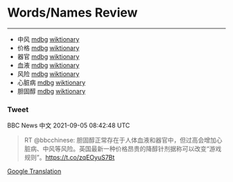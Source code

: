 
# Words/Names Review
___
- 中风 [mdbg](https://www.mdbg.net/chinese/dictionary?page=worddict&wdrst=0&wdqb=中风) [wiktionary](https://en.wiktionary.org/wiki/中风)
- 价格 [mdbg](https://www.mdbg.net/chinese/dictionary?page=worddict&wdrst=0&wdqb=价格) [wiktionary](https://en.wiktionary.org/wiki/价格)
- 器官 [mdbg](https://www.mdbg.net/chinese/dictionary?page=worddict&wdrst=0&wdqb=器官) [wiktionary](https://en.wiktionary.org/wiki/器官)
- 血液 [mdbg](https://www.mdbg.net/chinese/dictionary?page=worddict&wdrst=0&wdqb=血液) [wiktionary](https://en.wiktionary.org/wiki/血液)
- 风险 [mdbg](https://www.mdbg.net/chinese/dictionary?page=worddict&wdrst=0&wdqb=风险) [wiktionary](https://en.wiktionary.org/wiki/风险)
- 心脏病 [mdbg](https://www.mdbg.net/chinese/dictionary?page=worddict&wdrst=0&wdqb=心脏病) [wiktionary](https://en.wiktionary.org/wiki/心脏病)
- 胆固醇 [mdbg](https://www.mdbg.net/chinese/dictionary?page=worddict&wdrst=0&wdqb=胆固醇) [wiktionary](https://en.wiktionary.org/wiki/胆固醇)
### Tweet
BBC News 中文 2021-09-05 08:42:48 UTC
> RT @bbcchinese: 胆固醇正常存在于人体血液和器官中，但过高会增加心脏病、中风等风险。英国最新一种价格昂贵的降醇针剂据称可以改变“游戏规则”。https://t.co/zqEOyuS7Bt

[Google Translation](https://translate.google.com/?hi=en&tab=TT&sl=zh-CN&tl=en&op=translate&text=RT+%40bbcchinese%3A+%E8%83%86%E5%9B%BA%E9%86%87%E6%AD%A3%E5%B8%B8%E5%AD%98%E5%9C%A8%E4%BA%8E%E4%BA%BA%E4%BD%93%E8%A1%80%E6%B6%B2%E5%92%8C%E5%99%A8%E5%AE%98%E4%B8%AD%EF%BC%8C%E4%BD%86%E8%BF%87%E9%AB%98%E4%BC%9A%E5%A2%9E%E5%8A%A0%E5%BF%83%E8%84%8F%E7%97%85%E3%80%81%E4%B8%AD%E9%A3%8E%E7%AD%89%E9%A3%8E%E9%99%A9%E3%80%82%E8%8B%B1%E5%9B%BD%E6%9C%80%E6%96%B0%E4%B8%80%E7%A7%8D%E4%BB%B7%E6%A0%BC%E6%98%82%E8%B4%B5%E7%9A%84%E9%99%8D%E9%86%87%E9%92%88%E5%89%82%E6%8D%AE%E7%A7%B0%E5%8F%AF%E4%BB%A5%E6%94%B9%E5%8F%98%E2%80%9C%E6%B8%B8%E6%88%8F%E8%A7%84%E5%88%99%E2%80%9D%E3%80%82https%3A%2F%2Ft.co%2FzqEOyuS7Bt)
